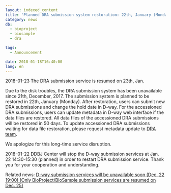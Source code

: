 ```yaml
---
layout: indexed_content
title: 'Planned DRA submission system restoration: 22th, January (Monday)<br><span class="red">2018-01-23 The DRA submission service is resumed on 23th, Jan.</span>'
category: news
db:
  - bioproject
  - biosample
  - dra

tags:
  - Announcement

date: 2018-01-18T16:40:00
lang: en
---
```


<p><span class="red">2018-01-23 The DRA submission service is resumed on 23th, Jan.</span></p>

<p>Due to the disk troubles, the DRA submission system has been unavailable since 21th, December, 2017. The submission system is planned to be restored in 22th, January (Monday). After restoration, users can submit new DRA submissions and change the hold date in D-way. For the accessioned DRA submissions, users can update metadata in D-way web interface if the data files are restored. All data files of the accessioned DRA submissions will be restored in 50 days. To update accessioned DRA submissions waiting for data file restoration, please request metadata update to <a href="/contact-e.html">DRA team</a>.</p>

<p>We apologize for this long-time service disruption.</p>

<p><span class="red">2018-01-22 DDBJ Center will stop the D-way submission services at Jan. 22 14:30-15:30 (planned) in order to restart DRA submission service. Thank you for your cooperation and understanding.</span></p>

<p>Related news: <a href="/news/en/wn171222-e.html">D-way submission services will be unavailable soon (Dec. 22 19:00) (Only BioProject/BioSample submission services are resumed on Dec. 25)</a></p>
